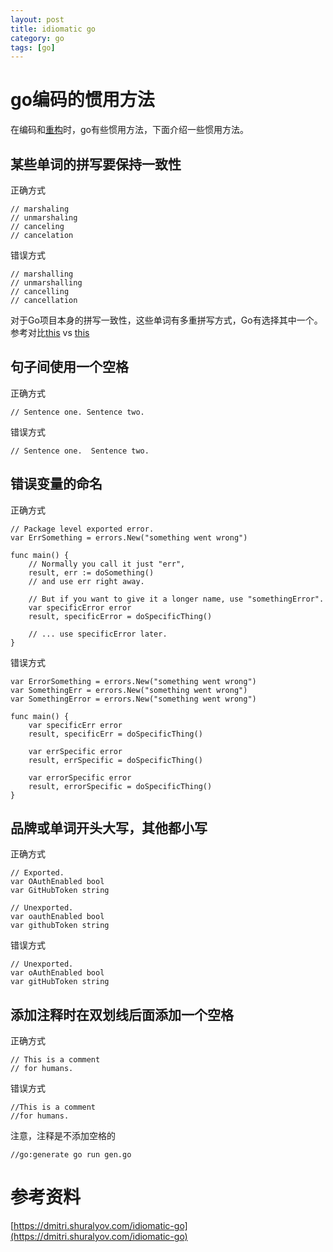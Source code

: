 ```yaml
---
layout: post
title: idiomatic go
category: go
tags: [go]
---
```


# go编码的惯用方法

在编码和[重构](https://github.com/golang/go/wiki/CodeReviewComments)时，go有些惯用方法，下面介绍一些惯用方法。

## 某些单词的拼写要保持一致性
正确方式
```
// marshaling
// unmarshaling
// canceling
// cancelation

```
错误方式
```
// marshalling
// unmarshalling
// cancelling
// cancellation

```

对于Go项目本身的拼写一致性，这些单词有多重拼写方式，Go有选择其中一个。参考对比[this](https://github.com/golang/go/search?q=marshaling+OR+unmarshaling) vs [this](https://github.com/golang/go/search?q=marshalling+OR+unmarshalling)

## 句子间使用一个空格
正确方式
```
// Sentence one. Sentence two.

```
错误方式
```
// Sentence one.  Sentence two.
```

## 错误变量的命名
正确方式
```
// Package level exported error.
var ErrSomething = errors.New("something went wrong")

func main() {
	// Normally you call it just "err",
	result, err := doSomething()
	// and use err right away.

	// But if you want to give it a longer name, use "somethingError".
	var specificError error
	result, specificError = doSpecificThing()

	// ... use specificError later.
}
```
错误方式
```
var ErrorSomething = errors.New("something went wrong")
var SomethingErr = errors.New("something went wrong")
var SomethingError = errors.New("something went wrong")

func main() {
	var specificErr error
	result, specificErr = doSpecificThing()

	var errSpecific error
	result, errSpecific = doSpecificThing()

	var errorSpecific error
	result, errorSpecific = doSpecificThing()
}
```
## 品牌或单词开头大写，其他都小写
正确方式
```
// Exported.
var OAuthEnabled bool
var GitHubToken string

// Unexported.
var oauthEnabled bool
var githubToken string
```
错误方式
```
// Unexported.
var oAuthEnabled bool
var gitHubToken string
```
## 添加注释时在双划线后面添加一个空格
正确方式
```
// This is a comment
// for humans.

```
错误方式
```
//This is a comment
//for humans.
```
注意，注释是不添加空格的

```
//go:generate go run gen.go
```


# 参考资料

[https://dmitri.shuralyov.com/idiomatic-go](https://dmitri.shuralyov.com/idiomatic-go)
